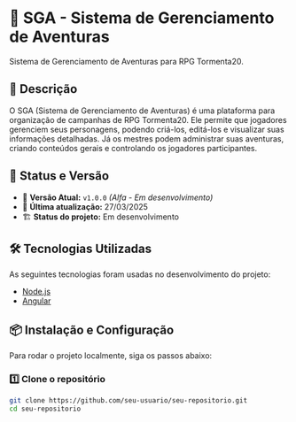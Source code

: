 # 🚀 SGA - Sistema de Gerenciamento de Aventuras

Sistema de Gerenciamento de Aventuras para RPG Tormenta20.

## 📜 Descrição

O SGA (Sistema de Gerenciamento de Aventuras) é uma plataforma para organização de campanhas de RPG Tormenta20. Ele permite que jogadores gerenciem seus personagens, podendo criá-los, editá-los e visualizar suas informações detalhadas. Já os mestres podem administrar suas aventuras, criando conteúdos gerais e controlando os jogadores participantes.

## 📌 Status e Versão

- 🚀 **Versão Atual:** `v1.0.0` *(Alfa - Em desenvolvimento)*
- 📅 **Última atualização:** 27/03/2025
- 🏗 **Status do projeto:** Em desenvolvimento

## 🛠 Tecnologias Utilizadas

As seguintes tecnologias foram usadas no desenvolvimento do projeto:

- [Node.js](https://nodejs.org/)
- [Angular](https://angular.com/)

## 📦 Instalação e Configuração

Para rodar o projeto localmente, siga os passos abaixo:

### 1️⃣ **Clone o repositório**
```sh
git clone https://github.com/seu-usuario/seu-repositorio.git
cd seu-repositorio
